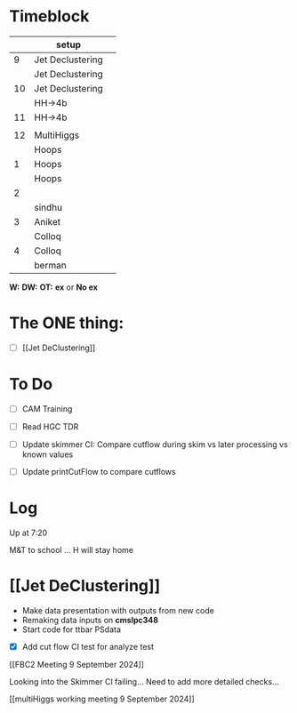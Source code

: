 # Timeblock

|     | setup            |     |
| --- | ---------------- | --- |
| 9   | Jet Declustering |     |
|     | Jet Declustering |     |
| 10  | Jet Declustering |     |
|     | HH->4b           |     |
| 11  | HH->4b           |     |
|     |                  |     |
| 12  | MultiHiggs       |     |
|     | Hoops            |     |
| 1   | Hoops            |     |
|     | Hoops            |     |
| 2   |                  |     |
|     | sindhu           |     |
| 3   | Aniket           |     |
|     | Colloq           |     |
| 4   | Colloq           |     |
|     | berman           |     |

**W:**
**DW:**
**OT:**
**ex** or **No ex**

# The ONE thing: 
- [ ] [[Jet DeClustering]]


# To Do
- [ ] CAM Training
- [ ] Read HGC TDR
- [ ] Update skimmer CI: Compare cutflow during skim vs later processing vs known values
- [ ] Update printCutFlow to compare cutflows


# Log

Up at 7:20 

M&T to school ... H will stay home


# [[Jet DeClustering]]
- Make data presentation with outputs from new code
- Remaking data inputs on **cmslpc348**
- Start code for ttbar PSdata
- [x] Add cut flow CI test for analyze test

[[FBC2 Meeting 9 September 2024]]

Looking into the Skimmer CI failing... Need to add more detailed checks...

[[multiHiggs working meeting 9 September 2024]]
